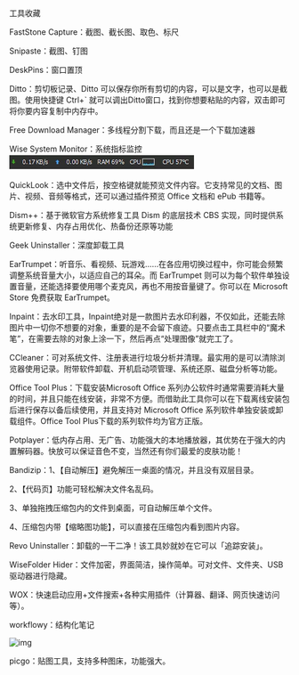 工具收藏

FastStone Capture：截图、截长图、取色、标尺

Snipaste：截图、钉图

DeskPins：窗口置顶

Ditto：剪切板记录、Ditto 可以保存你所有剪切的内容，可以是文字，也可以是截图。使用快捷键 Ctrl+` 就可以调出Ditto窗口，找到你想要粘贴的内容，双击即可将你要内容复制中内存中。

Free Download Manager：多线程分割下载，而且还是一个下载加速器

Wise System Monitor：系统指标监控
![1558436077342](markdown-images/1558436077342.png)

QuickLook：选中文件后，按空格键就能预览文件内容。它支持常见的文档、图片、视频、音频等格式，还可以通过插件预览 Office 文档和 ePub 书籍等。

Dism++：基于微软官方系统修复工具 Dism 的底层技术 CBS 实现，同时提供系统更新修复、内存占用优化、热备份还原等功能

Geek Uninstaller：深度卸载工具

EarTrumpet：听音乐、看视频、玩游戏……在各应用切换过程中，你可能会频繁调整系统音量大小，以适应自己的耳朵。而 EarTrumpet 则可以为每个软件单独设置音量，还能选择要使用哪个麦克风，再也不用按音量键了。你可以在 Microsoft Store 免费获取 EarTrumpet。



Inpaint：去水印工具，Inpaint绝对是一款图片去水印利器，不仅如此，还能去除图片中一切你不想要的对象，重要的是不会留下痕迹。只要点击工具栏中的“魔术笔”，在需要去除的对象上涂一下，然后再点“处理图像”就完工了。



CCleaner：可对系统文件、注册表进行垃圾分析并清理。最实用的是可以清除浏览器使用记录。附带软件卸载、开机启动项管理、系统还原、磁盘分析等功能。



Office Tool Plus：下载安装Microsoft Office 系列办公软件时通常需要消耗大量的时间，并且只能在线安装，非常不方便。而借助此工具你可以在下载离线安装包后进行保存以备后续使用，并且支持对 Microsoft Office 系列软件单独安装或卸载组件。Office Tool Plus下载的系列软件均为官方正版。



Potplayer：低内存占用、无广告、功能强大的本地播放器，其优势在于强大的内置解码器。快放可以保证音色不变，当然还有你们最爱的皮肤功能！



Bandizip：1、【自动解压】避免解压一桌面的情况，并且没有双层目录。

2、【代码页】功能可轻松解决文件名乱码。

3、单独拖拽压缩包内的文件到桌面，可自动解压单个文件。

4、压缩包内带【缩略图功能】，可以直接在压缩包内看到图片内容。



Revo Uninstaller：卸载的一干二净！该工具妙就妙在它可以「追踪安装」。



WiseFolder Hider：文件加密，界面简洁，操作简单。可对文件、文件夹、USB驱动器进行隐藏。



WOX：快速启动应用+文件搜索+各种实用插件（计算器、翻译、网页快速访问等）。



workflowy：结构化笔记

![img](https://mmbiz.qpic.cn/mmbiz_png/e1jmIzRpwWjuasrNIuMvySHliaEyHDYokicniaFmN8AMibK1ZLCLYedfmAHOiar39ksMawpkJCr6wfoyHq5d28AicZxA/640?tp=webp&wxfrom=5&wx_lazy=1&wx_co=1)





picgo：贴图工具，支持多种图床，功能强大。









